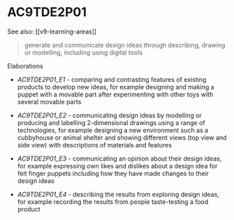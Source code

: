 
# AC9TDE2P01 

See also: [[v9-learning-areas]]

> generate and communicate design ideas through describing, drawing or modelling, including using digital tools

Elaborations


- _AC9TDE2P01_E1_ - comparing and contrasting features of existing products to develop new ideas, for example designing and making a puppet with a movable part after experimenting with other toys with several movable parts

- _AC9TDE2P01_E2_ - communicating design ideas by modelling or producing and labelling 2-dimensional drawings using a range of technologies, for example designing a new environment such as a cubbyhouse or animal shelter and showing different views (top view and side view) with descriptions of materials and features

- _AC9TDE2P01_E3_ - communicating an opinion about their design ideas, for example expressing own likes and dislikes about a design idea for felt finger puppets including how they have made changes to their design ideas

- _AC9TDE2P01_E4_ - describing the results from exploring design ideas, for example recording the results from people taste-testing a food product
